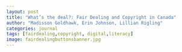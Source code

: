 ```yaml
---
layout: post
title: "What’s the deal?: Fair Dealing and Copyright in Canada"
author: "Madisson Goldhawk, Erin Johnson, Lillian Rigling"
categories: journal
tags: [fairdealing,copyright, digital,literacy]
image: fairdealingbuttonsbanner.jpg
---
```

